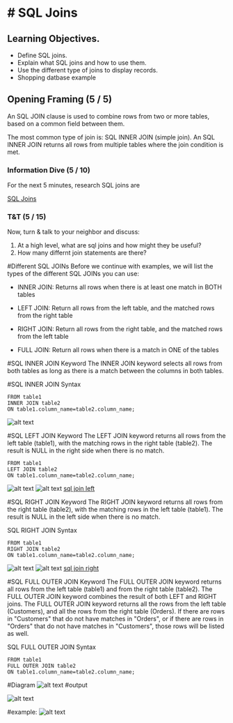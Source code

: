 # # SQL Joins

## Learning Objectives.
- Define SQL joins.
- Explain what SQL joins and how to use them.
- Use the different type of joins to display records.
- Shopping datbase example


## Opening Framing (5 / 5)
An SQL JOIN clause is used to combine rows from two or more tables, based on a common field between them.

The most common type of join is: SQL INNER JOIN (simple join). An SQL INNER JOIN returns all rows from multiple tables where the join condition is met.

### Information Dive (5 / 10)
For the next 5 minutes, research SQL joins are

[SQL Joins](http://www.w3schools.com/sql/sql_join.asp)


### T&T (5 / 15)
Now, turn & talk to your neighbor and discuss:

1. At a high level, what are sql joins and how might they be useful?
2. How many differnt join statements are there?




#Different SQL JOINs
Before we continue with examples, we will list the types of the different SQL JOINs you can use:

- INNER JOIN: Returns all rows when there is at least one match in BOTH tables

- LEFT JOIN: Return all rows from the left table, and the matched rows from the right table
- RIGHT JOIN: Return all rows from the right table, and the matched rows from the left table
- FULL JOIN: Return all rows when there is a match in ONE of the tables

#SQL INNER JOIN Keyword
The INNER JOIN keyword selects all rows from both tables as long as there is a match between the columns in both tables.

#SQL INNER JOIN Syntax
```SELECT column_name(s)
FROM table1
INNER JOIN table2
ON table1.column_name=table2.column_name;
```

![alt text](https://github.com/ATL-WDI-Curriculum/sql-joins/blob/master/img_innerjoin.gif "Inner JOIN")

#SQL LEFT JOIN Keyword
The LEFT JOIN keyword returns all rows from the left table (table1), with the matching rows in the right table (table2). 
The result is NULL in the right side when there is no match.
```SELECT column_name(s)
FROM table1
LEFT JOIN table2
ON table1.column_name=table2.column_name;
```


![alt text](http://www.w3schools.com/sql/img_leftjoin.gif "Left JOIN")
![alt text](https://github.com/ATL-WDI-Curriculum/newsqljoins/blob/master/sqlleft.png "example")
[sql join left](http://www.w3schools.com/sql/trysql.asp?filename=trysql_select_join_left)


#SQL RIGHT JOIN Keyword
The RIGHT JOIN keyword returns all rows from the right table (table2), with the matching rows in the left table (table1). The result is NULL in the left side when there is no match.

SQL RIGHT JOIN Syntax
```SELECT column_name(s)
FROM table1
RIGHT JOIN table2
ON table1.column_name=table2.column_name;
```
![alt text](https://github.com/ATL-WDI-Curriculum/newsqljoins/blob/master/img_rightjoin.gif "right")
![alt text](https://github.com/ATL-WDI-Curriculum/newsqljoins/blob/master/sqljoinright.png "example")
[sql join right](http://www.w3schools.com/sql/trysql.asp?filename=trysql_select_join_right&ss=-1)

#SQL FULL OUTER JOIN Keyword
The FULL OUTER JOIN keyword returns all rows from the left table (table1) and from the right table (table2).
The FULL OUTER JOIN keyword combines the result of both LEFT and RIGHT joins.
The FULL OUTER JOIN keyword returns all the rows from the left table (Customers), and all the rows from the right table (Orders). If there are rows in "Customers" that do not have matches in "Orders", or if there are rows in "Orders" that do not have matches in "Customers", those rows will be listed as well.



SQL FULL OUTER JOIN Syntax
```SELECT column_name(s)
FROM table1
FULL OUTER JOIN table2
ON table1.column_name=table2.column_name;
```

#Diagram
![alt text](http://www.w3schools.com/sql/img_fulljoin.gif "full outter")
#output

![alt text](https://github.com/ATL-WDI-Curriculum/newsqljoins/blob/master/sqlfullouterjoin.png "full outter")

#example:
![alt text](https://github.com/ATL-WDI-Curriculum/newsqljoins/blob/master/sqljoinright.png "example")




